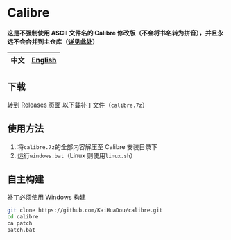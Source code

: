 # Calibre

**这是不强制使用 ASCII 文件名的 Calibre 修改版（不会将书名转为拼音），并且永远不会合并到主仓库（[详见此处](https://github.com/kovidgoyal/calibre/pull/1713)）**

| 中文  | [English](./README.en-US.md) |
| :---: | :--------------------------: |

## 下载

转到 [Releases 页面](https://github.com/KaiHuaDou/calibre/releases/latest) 以下载补丁文件（`calibre.7z`）

## 使用方法

1. 将`calibre.7z`的全部内容解压至 Calibre 安装目录下
2. 运行`windows.bat`（Linux 则使用`linux.sh`）

## 自主构建

补丁必须使用 Windows 构建

```bash
git clone https://github.com/KaiHuaDou/calibre.git
cd calibre
ca patch
patch.bat
```
